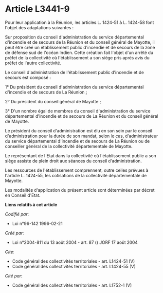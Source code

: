 # Article L3441-9

Pour leur application à la Réunion, les articles L. 1424-51 à L. 1424-58 font l'objet des adaptations suivantes : 

Sur proposition du conseil d'administration du service départemental d'incendie et de secours de la Réunion et du conseil
général de Mayotte, il peut être créé un établissement public d'incendie et de secours de la zone de défense sud de l'océan
Indien. Cette création fait l'objet d'un arrêté du préfet de la collectivité où l'établissement a son siège pris après avis
du préfet de l'autre collectivité. 

Le conseil d'administration de l'établissement public d'incendie et de secours est composé : 

1° Du président du conseil d'administration du service départemental d'incendie et de secours de La Réunion ; 

2° Du président du conseil général de Mayotte ; 

3° D'un nombre égal de membres du conseil d'administration du service départemental d'incendie et de secours de La Réunion et
du conseil général de Mayotte. 

Le président du conseil d'administration est élu en son sein par le conseil d'administration pour la durée de son mandat,
selon le cas, d'administrateur du service départemental d'incendie et de secours de La Réunion ou de conseiller général de la
collectivité départementale de Mayotte. 

Le représentant de l'Etat dans la collectivité où l'établissement public a son siège assiste de plein droit aux séances du
conseil d'administration. 

Les ressources de l'établissement comprennent, outre celles prévues à l'article L. 1424-55, les cotisations de la
collectivité départementale de Mayotte. 

Les modalités d'application du présent article sont déterminées par décret en Conseil d'Etat.

**Liens relatifs à cet article**

_Codifié par_:

  - Loi n°96-142 1996-02-21

_Créé par_:

  - Loi n°2004-811 du 13 août 2004 - art. 87 () JORF 17 août 2004

_Cite_:

  - Code général des collectivités territoriales - art. L1424-51 (V)
  - Code général des collectivités territoriales - art. L1424-55 (V)

_Cité par_:

  - Code général des collectivités territoriales - art. L1752-1 (V)
